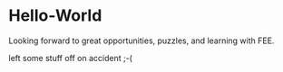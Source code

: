 # Hello-World
Looking forward to great opportunities, puzzles, and learning with FEE. 


left some stuff off on accident ;-(
